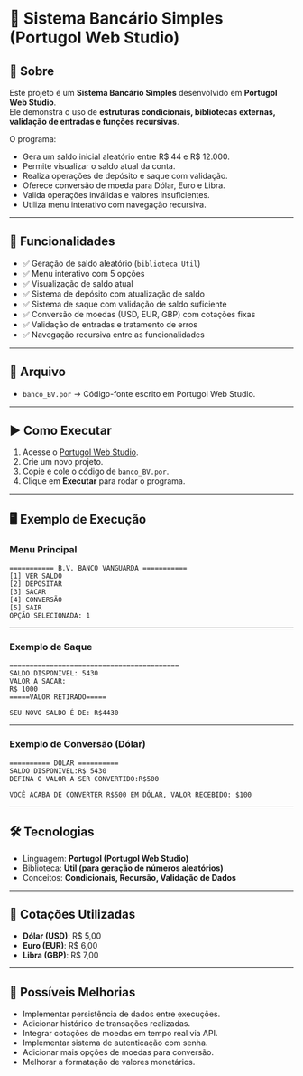 # 🏦 Sistema Bancário Simples (Portugol Web Studio)

## 📖 Sobre

Este projeto é um **Sistema Bancário Simples** desenvolvido em **Portugol Web Studio**.  
Ele demonstra o uso de **estruturas condicionais, bibliotecas externas, validação de entradas e funções recursivas**.

O programa:
- Gera um saldo inicial aleatório entre R$ 44 e R$ 12.000.
- Permite visualizar o saldo atual da conta.
- Realiza operações de depósito e saque com validação.
- Oferece conversão de moeda para Dólar, Euro e Libra.
- Valida operações inválidas e valores insuficientes.
- Utiliza menu interativo com navegação recursiva.
---
## 🚀 Funcionalidades
- ✅ Geração de saldo aleatório (`biblioteca Util`)
- ✅ Menu interativo com 5 opções
- ✅ Visualização de saldo atual
- ✅ Sistema de depósito com atualização de saldo
- ✅ Sistema de saque com validação de saldo suficiente
- ✅ Conversão de moedas (USD, EUR, GBP) com cotações fixas
- ✅ Validação de entradas e tratamento de erros
- ✅ Navegação recursiva entre as funcionalidades
---
## 📂 Arquivo
- `banco_BV.por` → Código-fonte escrito em Portugol Web Studio.
---
## ▶️ Como Executar
1. Acesse o [Portugol Web Studio](https://portugol.dev/).
2. Crie um novo projeto.
3. Copie e cole o código de `banco_BV.por`.
4. Clique em **Executar** para rodar o programa.
---
## 🖥️ Exemplo de Execução
### Menu Principal
```
=========== B.V. BANCO VANGUARDA ===========
[1] VER SALDO
[2] DEPOSITAR
[3] SACAR
[4] CONVERSÃO
[5] SAIR
OPÇÃO SELECIONADA: 1
```
---
### Exemplo de Saque
```
==========================================
SALDO DISPONIVEL: 5430
VALOR A SACAR:
R$ 1000
=====VALOR RETIRADO=====

SEU NOVO SALDO É DE: R$4430
```
---
### Exemplo de Conversão (Dólar)
```
========== DÓLAR ==========
SALDO DISPONIVEL:R$ 5430
DEFINA O VALOR A SER CONVERTIDO:R$500

VOCÊ ACABA DE CONVERTER R$500 EM DÓLAR, VALOR RECEBIDO: $100
```
---
## 🛠️ Tecnologias
- Linguagem: **Portugol (Portugol Web Studio)**  
- Biblioteca: **Util (para geração de números aleatórios)**
- Conceitos: **Condicionais, Recursão, Validação de Dados**
---
## 💱 Cotações Utilizadas
- **Dólar (USD)**: R$ 5,00
- **Euro (EUR)**: R$ 6,00  
- **Libra (GBP)**: R$ 7,00
---
## 📌 Possíveis Melhorias
- Implementar persistência de dados entre execuções.
- Adicionar histórico de transações realizadas.
- Integrar cotações de moedas em tempo real via API.
- Implementar sistema de autenticação com senha.
- Adicionar mais opções de moedas para conversão.
- Melhorar a formatação de valores monetários.
